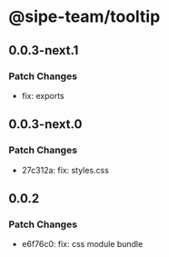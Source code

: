 # @sipe-team/tooltip

## 0.0.3-next.1

### Patch Changes

- fix: exports

## 0.0.3-next.0

### Patch Changes

- 27c312a: fix: styles.css

## 0.0.2

### Patch Changes

- e6f76c0: fix: css module bundle

